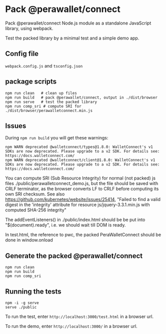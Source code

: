 # Pack @perawallet/connect

Pack @perawallet/connect Node.js module as a standalone JavaScript library, using webpack. 

Test the packed library by a minimal test and a simple demo app.

## Config file
`webpack.config.js` and `tsconfig.json`

## package scripts
```
npm run clean	# clean up files
npm run build	# pack @perawallet/connect, output in ./dist/browser
npm run serve	# test the packed library
npm run comp_sri # compute SRI for ./dist/browser/perawalletconnect.min.js
```

## Issues
During `npm run build` you will get these warnings:
```
npm WARN deprecated @walletconnect/types@1.8.0: WalletConnect's v1 SDKs are now deprecated. Please upgrade to a v2 SDK. For details see: https://docs.walletconnect.com/
npm WARN deprecated @walletconnect/client@1.8.0: WalletConnect's v1 SDKs are now deprecated. Please upgrade to a v2 SDK. For details see: https://docs.walletconnect.com/
```

You can compute SRI (Sub Resource Integrity) for normal (not packed) js files ./public/perawalletconnect_demo.js, but the file should be saved with CRLF terminator,
as the browser converts LF to CRLF before computing its own SRI checksum.
See also https://github.com/kubernetes/website/issues/25414, "Failed to find a valid digest in the 'integrity' attribute for resource js/jquery-3.3.1.min.js with computed SHA-256 integrity"

The addEventListeners() in ./public/index.html should be be put into "$(document).ready", i.e. we should wait till DOM is ready.

In test.html, the reference to pwc, the packed PeraWalletConnect should be done in window.onload

## Generate the packed @perawallet/connect 
```
npm run clean
npm run build
npm run comp_sri
```

## Running the tests
```
npm -i -g serve
serve ./public
```

To run the test, enter `http://localhost:3000/test.html` in a browser url.

To run the demo, enter `http://localhost:3000/` in a browser url.